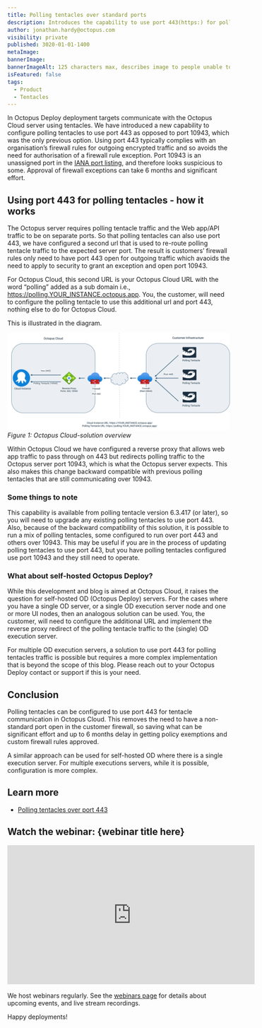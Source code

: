 ```yaml
---
title: Polling tentacles over standard ports
description: Introduces the capability to use port 443(https:) for polling tentacles instead of the non-standard 10943. 
author: jonathan.hardy@octopus.com
visibility: private
published: 3020-01-01-1400
metaImage: 
bannerImage: 
bannerImageAlt: 125 characters max, describes image to people unable to see it.
isFeatured: false
tags: 
  - Product
  - Tentacles
---
```


In Octopus Deploy deployment targets communicate with the Octopus Cloud server using tentacles. We have introduced a new capability to configure polling tentacles to use port 443 as opposed to port 10943, which was the only previous option. Using port 443 typically complies with an organisation’s firewall rules for outgoing encrypted traffic and so avoids the need for authorisation of a firewall rule exception. Port 10943 is an unassigned port in the [IANA port listing](https://www.iana.org/assignments/service-names-port-numbers/service-names-port-numbers.xhtml?&page=120), and therefore looks suspicious to some. Approval of firewall exceptions can take 6 months and significant effort.

## Using port 443 for polling tentacles - how it works

The Octopus server requires polling tentacle traffic and the Web app/API traffic to be on separate ports. So that polling tentacles can also use port 443, we have configured a second url that is used to re-route polling tentacle traffic to the expected server port. The result is customers’ firewall rules only need to have port 443 open for outgoing traffic which avaoids the need to apply to security to grant an exception and open port 10943.

For Octopus Cloud, this second URL is your Octopus Cloud URL with the word “polling” added as a sub domain i.e., https://polling.YOUR_INSTANCE.octopus.app. You, the customer, will need to configure the polling tentacle to use this additional url and port 443, nothing else to do for Octopus Cloud.

This is illustrated in the diagram.

![an image shows polling tentacles configured to use a second url and port 443 so that traffic passes unhindered through the customer firewall. It then shows the traffic entering the Octopus Cloud firewall on 443 and being redirected to port 10943 on the Octopus server.](OC-polling-tentacles-over-443.png "width=500")*Figure 1: Octopus Cloud-solution overview*

Within Octopus Cloud we have configured a reverse proxy that allows web app traffic to pass through on 443 but redirects polling traffic to the Octopus server port 10943, which is what the Octopus server expects. This also makes this change backward compatible with previous polling tentacles that are still communicating over 10943.

### Some things to note

This capability is available from polling tentacle version 6.3.417 (or later), so you will need to upgrade any existing polling tentacles to use port 443. Also, because of the backward compatibility of this solution, it is possible to run a mix of polling tentacles, some configured to run over port 443 and others over 10943. This may be useful if you are in the process of updating polling tentacles to use port 443, but you have polling tentacles configured use port 10943 and they still need to operate.

### What about self-hosted Octopus Deploy?

While this development and blog is aimed at Octopus Cloud, it raises the question for self-hosted OD (Octopus Deploy) servers. For the cases where you have a single OD server, or a single OD execution server node and one or more UI nodes, then an analogous solution can be used. You, the customer, will need to configure the additional URL and implement the reverse proxy redirect of the polling tentacle traffic to the (single) OD execution server.

For multiple OD execution servers, a solution to use port 443 for polling tentacles traffic is possible but requires a more complex implementation that is beyond the scope of this blog. Please reach out to your Octopus Deploy contact or support if this is your need.

## Conclusion

Polling tentacles can be configured to use port 443 for tentacle communication in Octopus Cloud. This removes the need to have a non-standard port open in the customer firewall, so saving what can be significant effort and up to 6 months delay in getting policy exemptions and custom firewall rules approved.

A similar approach can be used for self-hosted OD where there is a single execution server. For multiple executions servers, while it is possible, configuration is more complex.

## Learn more

- [Polling tentacles over port 443](https://octopus.com/docs/infrastructure/deployment-targets/tentacle/polling-tentacles-over-port-443)


## Watch the webinar: {webinar title here}

<iframe width="560" height="315" src="https://www.youtube.com/embed/F_V7r80aDbo" title="YouTube video player" frameborder="0" allow="accelerometer; autoplay; clipboard-write; encrypted-media; gyroscope; picture-in-picture" allowfullscreen></iframe>

We host webinars regularly. See the [webinars page](https://octopus.com/events) for details about upcoming events, and live stream recordings.

Happy deployments!
